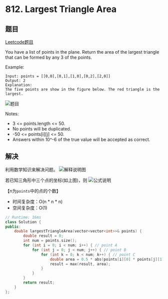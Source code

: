 # 812. Largest Triangle Area

## 题目
[Leetcode题目](https://leetcode.com/problems/largest-triangle-area/description/)

You have a list of points in the plane. Return the area of the largest triangle that can be formed by any 3 of the points.

Example:
```
Input: points = [[0,0],[0,1],[1,0],[0,2],[2,0]]
Output: 2
Explanation: 
The five points are show in the figure below. The red triangle is the largest.
```
![题目](https://github.com/ValerieTan5729/Leetcode-Answer/blob/master/pictures/812_1.png)

Notes:

- 3 <= points.length <= 50.
- No points will be duplicated.
- -50 <= points[i][j] <= 50.
- Answers within 10^-6 of the true value will be accepted as correct.


## 解决
利用数学知识来解决问题。
![解释说明图](https://github.com/ValerieTan5729/Leetcode-Answer/blob/master/pictures/812_2.png)

若已知三角形中三个点的坐标(如上图)，则
![公式说明](https://github.com/ValerieTan5729/Leetcode-Answer/blob/master/pictures/812_3.png)

【n为`points`中的点的个数】

- 时间复杂度：O(n * n * n)
- 空间复杂度：O(1)

```C++
// Runtime: 16ms
class Solution {
public:
    double largestTriangleArea(vector<vector<int>>& points) {
        double result = 0;
        int num = points.size();
        for (int i = 0; i < num; i++) { // point A
            for (int j = 0; j < num; j++) { // point B
                for (int k = 0; k < num; k++) { // point C
                    double area = 0.5 * abs(points[i][0] * points[j][1] + points[j][0] * points[k][1] + points[k][0] * points[i][1] - points[i][0] * points[k][1] - points[k][0] * points[j][1] - points[j][0] * points[i][1]);
                    result = max(result, area);
                }
            }
        }
        return result;
    }
};
```
